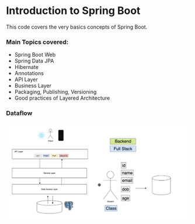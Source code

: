# Introduction to Spring Boot

This code covers the very basics concepts of Spring Boot.

### Main Topics covered:
* Spring Boot Web
* Spring Data JPA
* Hibernate
* Annotations
* API Layer
* Business Layer
* Packaging, Publishing, Versioning
* Good practices of Layered Architecture

### Dataflow
![image](https://raw.githubusercontent.com/hesller/spring-boot-introduction/main/src/main/resources/static/images/Screenshot%202021-01-10%20at%2014.03.31.png)